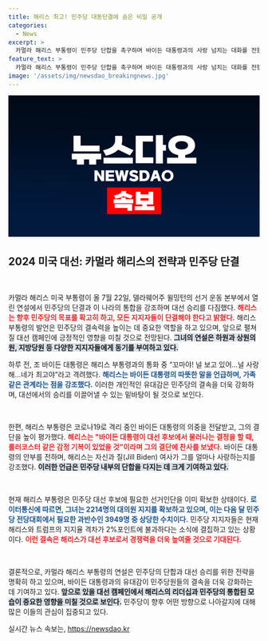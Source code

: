 ```yaml
---
title: 해리스 최고! 민주당 대동단결에 숨은 비밀 공개
categories:
  - News
excerpt: >
  카멀라 해리스 부통령이 민주당 단합을 촉구하며 바이든 대통령과의 사랑 넘치는 대화를 전했습니다. 대선 후보로서의 입지를 강화하며 지지를 모으고 있는 그는 2024년 대선에서의 승리를 자신하고 있습니다. 클릭해서 자세한 내용을 확인해 보세요!
feature_text: >
  카멀라 해리스 부통령이 민주당 단합을 촉구하며 바이든 대통령과의 사랑 넘치는 대화를 전했습니다. 대선 후보로서의 입지를 강화하며 지지를 모으고 있는 그는 2024년 대선에서의 승리를 자신하고 있습니다. 클릭해서 자세한 내용을 확인해 보세요!
image: '/assets/img/newsdao_breakingnews.jpg'
---
```


<p><img src="/assets/img/newsdao_breakingnews.jpg" alt="pcversion 속보" /></p>

<h2 data-ke-size="size26">2024 미국 대선: 카멀라 해리스의 전략과 민주당 단결</h2>

<p data-ke-size="size16">&nbsp;</p>

<p>카멀라 해리스 미국 부통령이 올 7월 22일, 델라웨어주 윌밍턴의 선거 운동 본부에서 열린 연설에서 민주당의 단결과 이 나라의 통합을 강조하며 대선 승리를 다짐했다. <b><span style="color: #ee2323;">해리스는 향후 민주당의 목표를 확고히 하고, 모든 지지자들이 단결해야 한다고 밝혔다.</span></b> 해리스 부통령의 발언은 민주당의 결속력을 높이는 데 중요한 역할을 하고 있으며, 앞으로 펼쳐질 대선 캠페인에 긍정적인 영향을 미칠 것으로 전망된다. <b><span style="background-color: #21538527;">그녀의 연설은 하원과 상원의원, 지방당원 등 다양한 지지자들에게 동기를 부여하고 있다.</span></b> </p>

<p>하루 전, 조 바이든 대통령은 해리스 부통령과의 통화 중 “꼬마야! 널 보고 있어…널 사랑해…네가 최고야”라고 격려했다. <b><span style="color: #1a5490;">해리스는 바이든 대통령의 따뜻한 말을 언급하며, 가족 같은 관계라는 점을 강조했다.</span></b> 이러한 개인적인 유대감은 민주당의 결속을 더욱 강화하며, 대선에서의 승리를 이끌어낼 수 있는 밑바탕이 될 것으로 보인다.</p>

<p data-ke-size="size16">&nbsp;</p>

<p>한편, 해리스 부통령은 코로나19로 격리 중인 바이든 대통령의 의중을 전달받고, 그의 결단을 높이 평가했다. <b><span style="color: #ee2323;">해리스는 "바이든 대통령이 대선 후보에서 물러나는 결정을 할 때, 롤러코스터 같은 감정 기복이 있었을 것"이라며 그의 결단에 찬사를 보냈다.</span></b> 바이든 대통령의 안부를 전하며, 해리스는 자신과 질(Jill Biden) 여사가 그를 얼마나 사랑하는지를 강조했다. <b><span style="background-color: #21538527;">이러한 언급은 민주당 내부의 단합을 다지는 데 크게 기여하고 있다.</span></b></p>

<p data-ke-size="size16">&nbsp;</p>

<p>현재 해리스 부통령은 민주당 대선 후보에 필요한 선거인단을 이미 확보한 상태이다. <b><span style="color: #1a5490;">로이터통신에 따르면, 그녀는 2214명의 대의원 지지를 확보하고 있으며, 이는 다음 달 민주당 전당대회에서 필요한 과반수인 3949명 중 상당한 수치이다.</span></b> 민주당 지지자들은 현재 해리스와 트럼프의 지지율 격차가 2%포인트에 불과하다는 소식에 결집하고 있는 상황이다. <b><span style="color: #ee2323;">이런 결속은 해리스가 대선 후보로서 경쟁력을 더욱 높여줄 것으로 기대된다.</span></b></p>

<p data-ke-size="size16">&nbsp;</p>

<p>결론적으로, 카멀라 해리스 부통령의 연설은 민주당의 단합과 대선 승리를 위한 전략을 명확히 하고 있으며, 바이든 대통령과의 유대감이 민주당원들의 결속을 더욱 강화하는 데 기여하고 있다. <b><span style="background-color: #21538527;">앞으로 있을 대선 캠페인에서 해리스의 리더십과 민주당의 통합된 모습이 중요한 영향을 미칠 것으로 보인다.</span></b> 민주당이 향후 어떤 방향으로 나아갈지에 대해 많은 이들의 관심이 집중되고 있다.</p>
실시간 뉴스 속보는, <a href="https://newsdao.kr" rel="dofollow">https://newsdao.kr</a>


